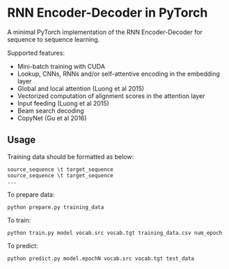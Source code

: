 # RNN Encoder-Decoder in PyTorch

A minimal PyTorch implementation of the RNN Encoder-Decoder for sequence to sequence learning.

Supported features:
- Mini-batch training with CUDA
- Lookup, CNNs, RNNs and/or self-attentive encoding in the embedding layer
- Global and local attention (Luong et al 2015)
- Vectorized computation of alignment scores in the attention layer
- Input feeding (Luong et al 2015)
- Beam search decoding
- CopyNet (Gu et al 2016)

## Usage

Training data should be formatted as below:
```
source_sequence \t target_sequence
source_sequence \t target_sequence
...
```

To prepare data:
```
python prepare.py training_data
```

To train:
```
python train.py model vocab.src vocab.tgt training_data.csv num_epoch
```

To predict:
```
python predict.py model.epochN vocab.src vocab.tgt test_data
```
